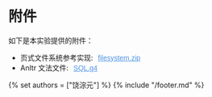 # 附件

如下是本实验提供的附件：

- 页式文件系统参考实现: <form method="get" action="../download/filesystem.zip" style="display: inline;"><button type="submit" style="border: 0;color: #5193e4;background-color: transparent;font-size: 1em;cursor:pointer;"><u>filesystem.zip</u></button></form>
- Anltr 文法文件: <form method="get" action="../download/SQL.g4" style="display: inline;"><button type="submit" style="border: 0;color: #5193e4;background-color: transparent;font-size: 1em;cursor:pointer;"><u>SQL.g4</u></button></form>

{% set authors = ["饶淙元"] %}
{% include "/footer.md" %}
